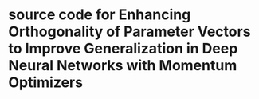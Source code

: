 # source code for Enhancing Orthogonality of Parameter Vectors to Improve Generalization in Deep Neural Networks with Momentum Optimizers
